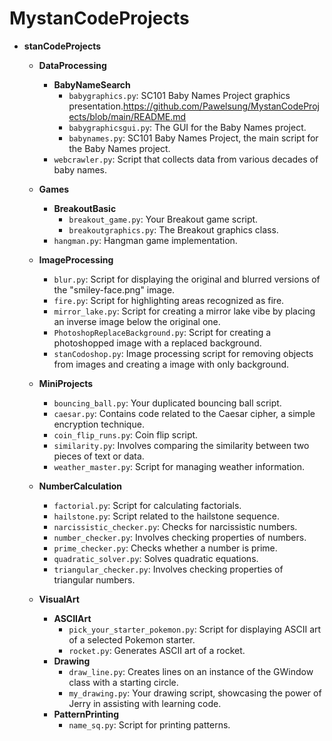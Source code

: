 # MystanCodeProjects
- **stanCodeProjects**
  - **DataProcessing**
    - **BabyNameSearch**
      - `babygraphics.py`: SC101 Baby Names Project graphics presentation.https://github.com/Pawelsung/MystanCodeProjects/blob/main/README.md
      - `babygraphicsgui.py`: The GUI for the Baby Names project.
      - `babynames.py`: SC101 Baby Names Project, the main script for the Baby Names project.
    - `webcrawler.py`: Script that collects data from various decades of baby names.
  
  - **Games**
    - **BreakoutBasic**
      - `breakout_game.py`: Your Breakout game script.
      - `breakoutgraphics.py`: The Breakout graphics class.
    - `hangman.py`: Hangman game implementation.
  
  - **ImageProcessing**
    - `blur.py`: Script for displaying the original and blurred versions of the "smiley-face.png" image.
    - `fire.py`: Script for highlighting areas recognized as fire.
    - `mirror_lake.py`: Script for creating a mirror lake vibe by placing an inverse image below the original one.
    - `PhotoshopReplaceBackground.py`: Script for creating a photoshopped image with a replaced background.
    - `stanCodoshop.py`: Image processing script for removing objects from images and creating a image with only background.
  
  - **MiniProjects**
    - `bouncing_ball.py`: Your duplicated bouncing ball script.
    - `caesar.py`: Contains code related to the Caesar cipher, a simple encryption technique.
    - `coin_flip_runs.py`: Coin flip script.
    - `similarity.py`: Involves comparing the similarity between two pieces of text or data.
    - `weather_master.py`: Script for managing weather information.
  
  - **NumberCalculation**
    - `factorial.py`: Script for calculating factorials.
    - `hailstone.py`: Script related to the hailstone sequence.
    - `narcissistic_checker.py`: Checks for narcissistic numbers.
    - `number_checker.py`: Involves checking properties of numbers.
    - `prime_checker.py`: Checks whether a number is prime.
    - `quadratic_solver.py`: Solves quadratic equations.
    - `triangular_checker.py`: Involves checking properties of triangular numbers.

  - **VisualArt**
    - **ASCIIArt**
      - `pick_your_starter_pokemon.py`: Script for displaying ASCII art of a selected Pokemon starter.
      - `rocket.py`: Generates ASCII art of a rocket.
    - **Drawing**
      - `draw_line.py`: Creates lines on an instance of the GWindow class with a starting circle.
      - `my_drawing.py`: Your drawing script, showcasing the power of Jerry in assisting with learning code.
    - **PatternPrinting**
      - `name_sq.py`: Script for printing patterns.
